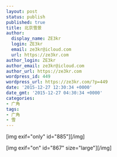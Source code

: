 ```yaml
---
layout: post
status: publish
published: true
title: 北京雪景
author:
  display_name: ZE3kr
  login: ZE3kr
  email: ze3kr@icloud.com
  url: https://ze3kr.com
author_login: ZE3kr
author_email: ze3kr@icloud.com
author_url: https://ze3kr.com
wordpress_id: 449
wordpress_url: https://ze3kr.com/?p=449
date: '2015-12-27 12:30:34 +0000'
date_gmt: '2015-12-27 04:30:34 +0000'
categories:
- 广角
tags:
- 广角
- 雪
---
```

<p>[img exif="only" id="885"][/img]</p>
<p>[img exif="on" id="867" size="large"][/img]</p>
